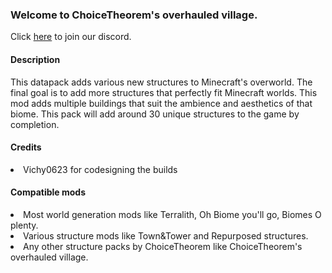 <h3>Welcome to ChoiceTheorem's overhauled village.</h3>
<p>Click&nbsp;<a href="https://discord.gg/JzYEw7PxQv" rel="nofollow">here</a>&nbsp;to join our discord.</p>

<h4><strong>Description</strong></h4>
<p>This datapack adds various new structures to Minecraft's overworld. The final goal is to add more structures that perfectly fit Minecraft worlds.&nbsp;This mod adds multiple buildings that suit the ambience and aesthetics of that biome. This pack will add around 30 unique structures to the game by completion.</p>
<h4><strong>Credits</strong></h4>
<li>Vichy0623 for codesigning the builds
<h4><strong>Compatible mods</strong></h4>
</li>
<li>Most world generation mods like Terralith, Oh Biome you'll go, Biomes O plenty.</li>
<li>Various structure mods like Town&amp;Tower and Repurposed structures.</li>
<li>Any other structure packs by ChoiceTheorem like ChoiceTheorem's overhauled village.</li>
</ul>
</ul>
